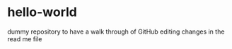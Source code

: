 # hello-world
dummy repository to have a walk through of GitHub
editing changes in the read me file
